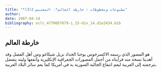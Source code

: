 ```yaml
---
title: "*مطبوعات ومخطوطات : خارطة العالم*. المقتبس 2(3)"
author: 
date: 1907-04-14
bibliography: oclc_4770057679-i_15-div_14.d1e2434.bib
---
```




##  خارطة العالم 


 هو المصور الذي رسمه الاكسرخوس يوحنا الحداد نزيل شيكاغو ومن أهل الفضل وقد أهدينا نسخة منه فرأيناه من أجمل المصورات الجغرافية الإنكليزية وأنفعها وليته يتفضل بترجمته إلى العربية ليعم انتفاع الجالية السورية به في أمريكا كما يعم سائر البلاد العربية. 
